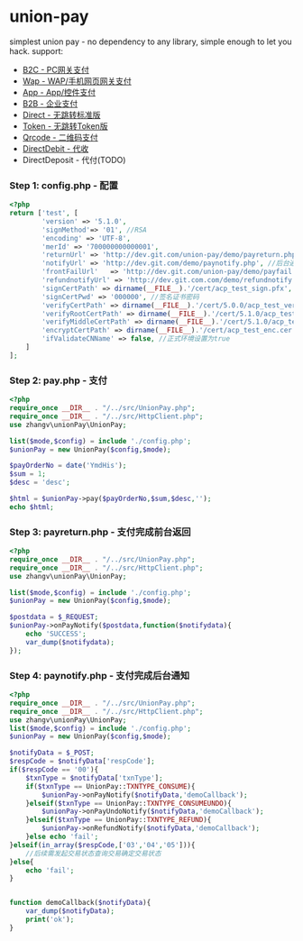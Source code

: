 # union-pay
simplest union pay - no dependency to any library, simple enough to let you hack.
support:
* [B2C - PC网关支付](src/UnionPay.php)
* [Wap - WAP/手机网页网关支付](src/UnionPayWap.php)
* [App - App/控件支付](src/UnionPayApp.php)
* [B2B - 企业支付](src/UnionPayB2B.php)
* [Direct - 无跳转标准版](src/UnionPayDirect.php)
* [Token - 无跳转Token版](src/UnionPayToken.php)
* [Qrcode - 二维码支付](src/UnionPayQrcode.php)
* [DirectDebit - 代收](src/UnionPayDirectDebit.php)
* DirectDeposit - 代付(TODO)

### Step 1: config.php - 配置

```php
<?php
return ['test', [
		'version' => '5.1.0',
		'signMethod'=> '01', //RSA
		'encoding' => 'UTF-8',
		'merId' => '700000000000001',
		'returnUrl' => 'http://dev.git.com/union-pay/demo/payreturn.php', //前台网关支付返回
		'notifyUrl' => 'http://dev.git.com/demo/paynotify.php', //后台通知
		'frontFailUrl'   => 'http://dev.git.com/union-pay/demo/payfail.php',
		'refundnotifyUrl' => 'http://dev.git.com.com/demo/refundnotify.php',
		'signCertPath' => dirname(__FILE__).'/cert/acp_test_sign.pfx',
		'signCertPwd' => '000000', //签名证书密码
		'verifyCertPath' => dirname(__FILE__).'/cert/5.0.0/acp_test_verify_sign.cer',  //v5.0.0 required NOTE:该测试环境证书已失效，推荐使用5.1.0
		'verifyRootCertPath' => dirname(__FILE__).'/cert/5.1.0/acp_test_root.cer', //v5.1.0 required
		'verifyMiddleCertPath' => dirname(__FILE__).'/cert/5.1.0/acp_test_middle.cer', //v5.1.0 required
		'encryptCertPath' => dirname(__FILE__).'/cert/acp_test_enc.cer',
		'ifValidateCNName' => false, //正式环境设置为true
	]
];
```


### Step 2: pay.php - 支付

```php
<?php
require_once __DIR__ . "/../src/UnionPay.php";
require_once __DIR__ . "/../src/HttpClient.php";
use zhangv\unionPay\UnionPay;

list($mode,$config) = include './config.php';
$unionPay = new UnionPay($config,$mode);

$payOrderNo = date('YmdHis');
$sum = 1;
$desc = 'desc';

$html = $unionPay->pay($payOrderNo,$sum,$desc,'');
echo $html;
```

### Step 3: payreturn.php - 支付完成前台返回

```php
<?php
require_once __DIR__ . "/../src/UnionPay.php";
require_once __DIR__ . "/../src/HttpClient.php";
use zhangv\unionPay\UnionPay;

list($mode,$config) = include './config.php';
$unionPay = new UnionPay($config,$mode);

$postdata = $_REQUEST;
$unionPay->onPayNotify($postdata,function($notifydata){
	echo 'SUCCESS';
	var_dump($notifydata);
});
```

### Step 4: paynotify.php - 支付完成后台通知
```php
<?php
require_once __DIR__ . "/../src/UnionPay.php";
require_once __DIR__ . "/../src/HttpClient.php";
use zhangv\unionPay\UnionPay;
list($mode,$config) = include './config.php';
$unionPay = new UnionPay($config,$mode);

$notifyData = $_POST;
$respCode = $notifyData['respCode'];
if($respCode == '00'){
	$txnType = $notifyData['txnType'];
	if($txnType == UnionPay::TXNTYPE_CONSUME){
		$unionPay->onPayNotify($notifyData,'demoCallback');
	}elseif($txnType == UnionPay::TXNTYPE_CONSUMEUNDO){
		$unionPay->onPayUndoNotify($notifyData,'demoCallback');
	}elseif($txnType == UnionPay::TXNTYPE_REFUND){
		$unionPay->onRefundNotify($notifyData,'demoCallback');
	}else echo 'fail';
}elseif(in_array($respCode,['03','04','05'])){
	//后续需发起交易状态查询交易确定交易状态
}else{
	echo 'fail';
}


function demoCallback($notifyData){
	var_dump($notifyData);
	print('ok');
}
```